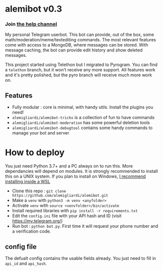 # alemibot v0.3
### Join [the help channel](https://t.me/alemibothelp)

My personal Telegram userbot. This bot can provide, out of the box, some 
math/moderation/meme/textediting commands. The most relevant features come 
with access to a MongoDB, where messages can be stored. With message caching, 
the bot can provide edit history and show deleted messages.

This project started using Telethon but I migrated to Pyrogram. You can find a `telethon` branch, 
but it won't receive any more support. All features work and it's pretty polished, but the pyro branch 
will receive much more work on.

## Features
* Fully modular : core is minimal, with handy utils. Install the plugins you need!
* `alemigliardi/alemibot-tricks` is a collection of fun to have commands
* `alemigliardi/alemibot-moderation` has some powerful deletion tools
* `alemigliardi/alemibot-debugtool` contains some handy commands to manage your bot and server
# How to deploy
You just need Python 3.7+ and a PC always on to run this. More dependancies will depend on modules.
It is strongly recommended to install this on a UNIX system. If you plan to install on Windows, 
[I recommend installing inside a WSL](https://docs.microsoft.com/en-us/windows/wsl/install-win10)
* Clone this repo : `git clone https://github.com/alemigliardi/alemibot.git`
* Make a `venv` with `python3 -m venv <anyfolder>`
* Activate `venv` with `source <venvfolder>/bin/activate`
* Install required libraries with `pip install -r requirements.txt`
* Edit the `config.ini` file with your API hash and ID (visit https://my.telegram.org/)
* Run bot : `python bot.py`. First time it will request your phone number and a verification code.

## config file
The defualt config contains the usable fields already. You just need to fill in `api_id` and `api_hash`.
